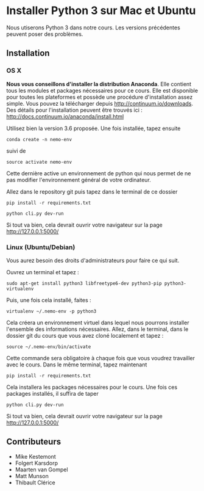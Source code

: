 Installer Python 3 sur Mac et Ubuntu
===

Nous utiserons Python 3 dans notre cours. Les versions précédentes peuvent poser des problèmes.


## Installation

### OS X

**Nous vous conseillons d'installer la distribution Anaconda**. Elle contient tous les modules et packages nécessaires pour ce cours. Elle est disponible pour toutes les plateformes et possède une procédure d'installation assez simple. Vous pouvez la télécharger depuis http://continuum.io/downloads.  Des détails pour l'installation peuvent être trouvés ici : http://docs.continuum.io/anaconda/install.html

Utilisez bien la version 3.6 proposée. Une fois installée, tapez ensuite

```shell
conda create -n nemo-env
```

suivi de

```shell
source activate nemo-env
```

Cette dernière active un environnement de python qui nous permet de ne pas modifier l'environnement général de votre ordinateur.

Allez dans le repository git puis tapez dans le terminal de ce dossier

```shell
pip install -r requirements.txt
```

```shell
python cli.py dev-run
```

Si tout va bien, cela devrait ouvrir votre navigateur sur la page http://127.0.0.1:5000/

### Linux (Ubuntu/Debian)

Vous aurez besoin des droits d'administrateurs pour faire ce qui suit.

Ouvrez un terminal et tapez :

```shell
sudo apt-get install python3 libfreetype6-dev python3-pip python3-virtualenv
```

Puis, une fois cela installé, faites :

```shell
virtualenv ~/.nemo-env -p python3
```
Cela créera un environnement virtuel dans lequel nous pourrons installer l'ensemble des informations nécessaires. Allez, dans le terminal, dans le dossier git du cours que vous avez cloné localement et tapez :

```shell
source ~/.nemo-env/bin/activate
```

Cette commande sera obligatoire à chaque fois que vous voudrez travailler avec le cours. Dans le même terminal, tapez maintenant

```shell
pip install -r requirements.txt
```

Cela installera les packages nécessaires pour le cours. Une fois ces packages installés, il suffira de taper

```shell
python cli.py dev-run
```

Si tout va bien, cela devrait ouvrir votre navigateur sur la page http://127.0.0.1:5000/

## Contributeurs

- Mike Kestemont
- Folgert Karsdorp
- Maarten van Gompel
- Matt Munson
- Thibault Clérice